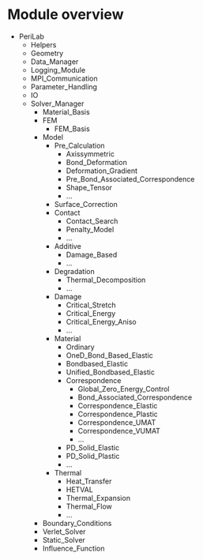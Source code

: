 # Module overview
- PeriLab
    - Helpers
    - Geometry
    - Data_Manager
    - Logging_Module
    - MPI_Communication
    - Parameter_Handling
    - IO
    - Solver_Manager
        - Material_Basis
        - FEM
            - FEM_Basis
        - Model
            - Pre_Calculation
                - Axissymmetric
                - Bond_Deformation
                - Deformation_Gradient
                - Pre_Bond_Associated_Correspondence
                - Shape_Tensor
                - …
            - Surface_Correction
            - Contact
                - Contact_Search
                - Penalty_Model
                - …
            - Additive
                - Damage_Based
                - …
            - Degradation
                - Thermal_Decomposition
                - …
            - Damage
                - Critical_Stretch
                - Critical_Energy
                - Critical_Energy_Aniso
                - ...
            - Material
                - Ordinary
                - OneD_Bond_Based_Elastic
                - Bondbased_Elastic
                - Unified_Bondbased_Elastic
                - Correspondence
                    - Global_Zero_Energy_Control
                    - Bond_Associated_Correspondence
                    - Correspondence_Elastic
                    - Correspondence_Plastic
                    - Correspondence_UMAT
                    - Correspondence_VUMAT
                    - …
                - PD_Solid_Elastic
                - PD_Solid_Plastic
                - …
            - Thermal
                - Heat_Transfer
                - HETVAL
                - Thermal_Expansion
                - Thermal_Flow
                - ...
        - Boundary_Conditions
        - Verlet_Solver
        - Static_Solver
        - Influence_Function
